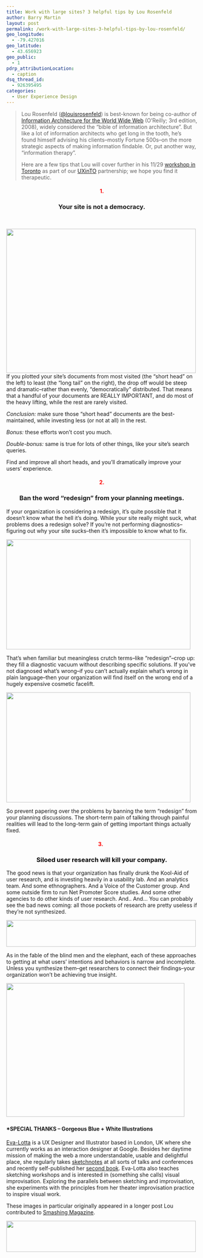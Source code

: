 ```yaml
---
title: Work with large sites? 3 helpful tips by Lou Rosenfeld
author: Barry Martin
layout: post
permalink: /work-with-large-sites-3-helpful-tips-by-lou-rosenfeld/
geo_longitude:
  - -79.427016
geo_latitude:
  - 43.656923
geo_public:
  - 1
pdrp_attributionLocation:
  - caption
dsq_thread_id:
  - 926395495
categories:
  - User Experience Design
---
```

> Lou Rosenfeld (<a title="Louis Rosenfeld on Twitter" href="https://twitter.com/louisrosenfeld" target="_blank">@louisrosenfeld</a>) is best-known for being co-author of <a title="Amazon link to buy Information Architecture for the World Wide Web" href="http://www.amazon.com/Information-Architecture-World-Wide-Web/dp/0596527349" target="_blank">Information Architecture for the World Wide Web</a> (O&#8217;Reilly; 3rd edition, 2008), widely considered the &#8220;bible of information architecture&#8221;. But like a lot of information architects who get long in the tooth, he&#8217;s found himself advising his clients–mostly Fortune 500s–on the more strategic aspects of making information findable. Or, put another way, &#8220;information therapy&#8221;.
> 
> Here are a few tips that Lou will cover further in his 11/29 [workshop in Toronto][1] as part of our <a title="User Experience Design Workshops in Toronto" href="http://uxinto.ca/" target="_blank">UXinTO</a> partnership; we hope you find it therapeutic.

<h4 style="text-align: center;">
</h4>

<h4 style="text-align: center;">
  <span style="color: #ff0000;">1. </span>
</h4>

<h3 style="text-align: center;">
  Your site is not a democracy.
</h3>

&nbsp;

<a href="http://hypenotic.com/meaning-fulmarketing/10103/work-with-large-sites-3-helpful-tips-by-lou-rosenfeld/attachment/monster-main" rel="attachment wp-att-10106"><img class="aligncenter size-full wp-image-10106" title="Monster-Main" src="http://hypenotic.com/wordpress/wp-content/uploads/2012/11/Monster-Main.jpeg" alt="" width="500" height="380" /></a>If you plotted your site&#8217;s documents from most visited (the &#8220;short head&#8221; on the left) to least (the &#8220;long tail&#8221; on the right), the drop off would be steep and dramatic–rather than evenly, &#8220;democratically&#8221; distributed. That means that a handful of your documents are REALLY IMPORTANT, and do most of the heavy lifting, while the rest are rarely visited.

*Conclusion:* make sure those &#8220;short head&#8221; documents are the best-maintained, while investing less (or not at all) in the rest.

*Bonus:* these efforts won&#8217;t cost you much.

*Double-bonus:* same is true for lots of other things, like your site&#8217;s search queries.

Find and improve all short heads, and you&#8217;ll dramatically improve your users&#8217; experience.

<h4 style="text-align: center;">
</h4>

<h4 style="text-align: center;">
</h4>

<h4 style="text-align: center;">
  <span style="color: #ff0000;">2.</span>
</h4>

<h3 style="text-align: center;">
  Ban the word &#8220;redesign&#8221; from your planning meetings.
</h3>

If your organization is considering a redesign, it&#8217;s quite possible that it doesn&#8217;t know what the hell it&#8217;s doing. While your site really might suck, what problems does a redesign solve? If you&#8217;re not performing diagnostics–figuring out why your site sucks–then it&#8217;s impossible to know what to fix.

<a href="http://hypenotic.com/meaning-fulmarketing/10103/work-with-large-sites-3-helpful-tips-by-lou-rosenfeld/attachment/site_owner" rel="attachment wp-att-10114"><img class="aligncenter size-full wp-image-10114" title="site_owner" src="http://hypenotic.com/wordpress/wp-content/uploads/2012/11/site_owner.jpeg" alt="" width="486" height="290" /></a>

That&#8217;s when familiar but meaningless crutch terms–like &#8220;redesign&#8221;–crop up: they fill a diagnostic vacuum without describing specific solutions. If you&#8217;ve not diagnosed what&#8217;s wrong–if you can&#8217;t actually explain what&#8217;s wrong in plain language–then your organization will find itself on the wrong end of a hugely expensive cosmetic facelift.

<a href="http://hypenotic.com/meaning-fulmarketing/10103/work-with-large-sites-3-helpful-tips-by-lou-rosenfeld/attachment/design_agency" rel="attachment wp-att-10116"><img class="aligncenter size-full wp-image-10116" title="design_agency" src="http://hypenotic.com/wordpress/wp-content/uploads/2012/11/design_agency.jpeg" alt="" width="486" height="290" /></a>

So prevent papering over the problems by banning the term &#8220;redesign&#8221; from your planning discussions. The short-term pain of talking through painful realities will lead to the long-term gain of getting important things actually fixed.

<h4 style="text-align: center;">
</h4>

<h4 style="text-align: center;">
</h4>

<h4 style="text-align: center;">
  <span style="color: #ff0000;">3.  </span>
</h4>

<h3 style="text-align: center;">
  <span style="color: #000000;">Siloed user research will kill your company.</span>
</h3>

The good news is that your organization has finally drunk the Kool-Aid of user research, and is investing heavily in a usability lab. And an analytics team. And some ethnographers. And a Voice of the Customer group. And some outside firm to run Net Promoter Score studies. And some other agencies to do other kinds of user research. And.. And&#8230; You can probably see the bad news coming: all those pockets of research are pretty useless if they&#8217;re not synthesized.

<a href="http://hypenotic.com/meaning-fulmarketing/10103/work-with-large-sites-3-helpful-tips-by-lou-rosenfeld/attachment/monster-2" rel="attachment wp-att-10119"><img class="aligncenter size-full wp-image-10119" title="Monster-2" src="http://hypenotic.com/wordpress/wp-content/uploads/2012/11/Monster-2.jpeg" alt="" width="500" height="70" /></a>

As in the fable of the blind men and the elephant, each of these approaches to getting at what users&#8217; intentions and behaviors is narrow and incomplete. Unless you synthesize them–get researchers to connect their findings–your organization won&#8217;t be achieving true insight.

<a href="http://hypenotic.com/meaning-fulmarketing/10103/work-with-large-sites-3-helpful-tips-by-lou-rosenfeld/attachment/aba4b418e9db74d1e70741ebf156a300" rel="attachment wp-att-10133"><img class="aligncenter size-full wp-image-10133" title="aba4b418e9db74d1e70741ebf156a300" src="http://hypenotic.com/wordpress/wp-content/uploads/2012/11/aba4b418e9db74d1e70741ebf156a300.jpeg" alt="" width="470" height="352" /></a><a href="http://hypenotic.com/meaning-fulmarketing/10103/work-with-large-sites-3-helpful-tips-by-lou-rosenfeld/attachment/monster-end" rel="attachment wp-att-10118"><br /> </a>

#### 

#### *SPECIAL THANKS – Gorgeous Blue + White Illustrations

[Eva-Lotta][2] is a UX Designer and Illustrator based in London, UK where she currently works as an interaction designer at Google. Besides her daytime mission of making the web a more understandable, usable and delightful place, she regularly takes [sketchnotes][3] at all sorts of talks and conferences and recently self-published her [second book][4]. Eva-Lotta also teaches sketching workshops and is interested in (something she calls) visual improvisation. Exploring the parallels between sketching and improvisation, she experiments with the principles from her theater improvisation practice to inspire visual work.

These images in particular originally appeared in a longer post Lou contributed to [Smashing Magazine][5].

<a href="http://hypenotic.com/meaning-fulmarketing/10103/work-with-large-sites-3-helpful-tips-by-lou-rosenfeld/attachment/monster-end" rel="attachment wp-att-10118"><img title="Monster-end" src="http://hypenotic.com/wordpress/wp-content/uploads/2012/11/Monster-end.jpeg" alt="" width="500" height="82" /></a>

 [1]: http://rosenfeldmedia.com/workshops/adaptable-ia/ "Lou Rosenfeld Toronto Workshop details"
 [2]: http://www.evalotta.net/ "Eva-Lotta"
 [3]: http://www.flickr.com/photos/evalottchen/sets/72157607235674386/with/6848813489/ "Sketchnotes"
 [4]: http://www.sketchnotesbook.com/ "Book"
 [5]: http://uxdesign.smashingmagazine.com/2012/05/16/stop-redesigning-start-tuning-your-site/ "Lou Rosenfeld Article in Smashing Magazine"